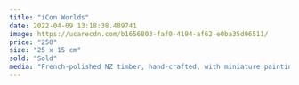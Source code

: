 ```yaml
---
title: "iCon Worlds"
date: 2022-04-09 13:18:38.489741
image: https://ucarecdn.com/b1656803-faf0-4194-af62-e0ba35d96511/
price: "250"
size: "25 x 15 cm"
sold: "Sold"
media: "French-polished NZ timber, hand-crafted, with miniature paintings, acrylic on canvas paper"
---
```


